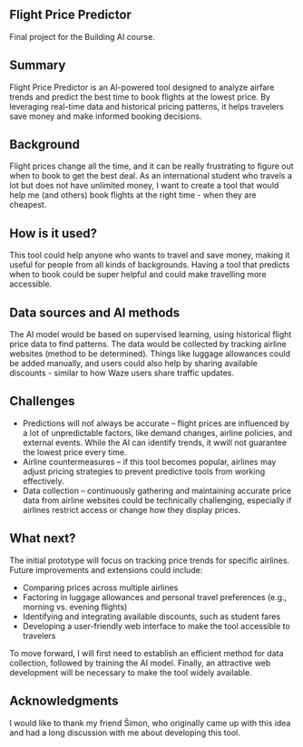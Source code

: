 ## Flight Price Predictor

Final project for the Building AI course.

## Summary

Flight Price Predictor is an AI-powered tool designed to analyze airfare trends and predict the best time to book flights at the lowest price. By leveraging real-time data and historical pricing patterns, it helps travelers save money and make informed booking decisions.

## Background

Flight prices change all the time, and it can be really frustrating to figure out when to book to get the best deal. As an international student who travels a lot but does not have unlimited money, I want to create a tool that would help me (and others) book flights at the right time - when they are cheapest.

## How is it used?

This tool could help anyone who wants to travel and save money, making it useful for people from all kinds of backgrounds. Having a tool that predicts when to book could be super helpful and could make travelling more accessible. 

## Data sources and AI methods

The AI model would be based on supervised learning, using historical flight price data to find patterns. The data would be collected by tracking airline websites (method to be determined). Things like luggage allowances could be added manually, and users could also help by sharing available discounts - similar to how Waze users share traffic updates.

## Challenges

* Predictions will noť always be accurate – flight prices are influenced by a lot of unpredictable factors, like demand changes, airline policies, and external events. While the AI can identify trends, it wwill not guarantee the lowest price every time.
* Airline countermeasures – if this tool becomes popular, airlines may adjust pricing strategies to prevent predictive tools from working effectively.
* Data collection – continuously gathering and maintaining accurate price data from airline websites could be technically challenging, especially if airlines restrict access or change how they display prices.

## What next?

The initial prototype will focus on tracking price trends for specific airlines. Future improvements and extensions could include:
* Comparing prices across multiple airlines
* Factoring in luggage allowances and personal travel preferences (e.g., morning vs. evening flights)
* Identifying and integrating available discounts, such as student fares
* Developing a user-friendly web interface to make the tool accessible to travelers

To move forward, I will first need to establish an efficient method for data collection, followed by training the AI model. Finally, an attractive web development will be necessary to make the tool widely available.

## Acknowledgments

I would like to thank my friend Šimon, who originally came up with this idea and had a long discussion with me about developing this tool.
